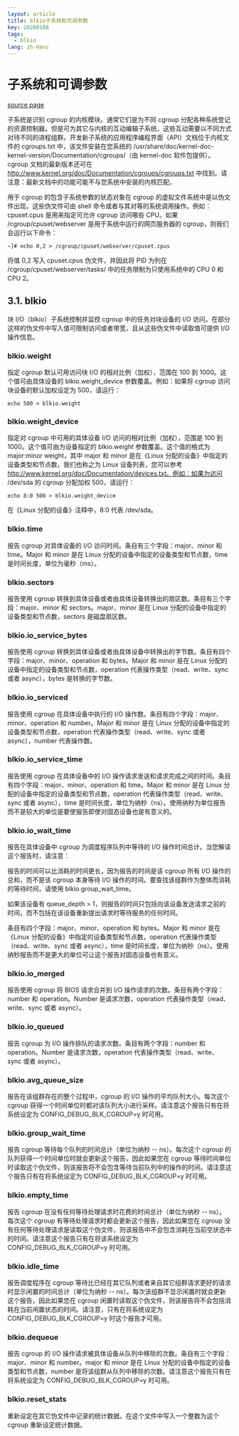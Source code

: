 ```yaml
---
layout: article
title: blkio子系统和可调参数
key: 20200108
tags:
  - blkio
lang: zh-Hans
---
```


# 子系统和可调参数

[source page](https://access.redhat.com/documentation/zh-cn/red_hat_enterprise_linux/6/html/resource_management_guide/ch-subsystems_and_tunable_parameters#sec-blkio)

子系统是识别 cgroup 的内核模块。通常它们是为不同 cgroup 分配各种系统登记的资源控制器。但是可为其它与内核的互动编辑子系统，这些互动需要以不同方式对待不同的进程组群。开发新子系统的应用程序编程界面（API）文档位于内核文件的 cgroups.txt 中，该文件安装在您系统的 /usr/share/doc/kernel-doc-kernel-version/Documentation/cgroups/（由 kernel-doc 软件包提供）。cgroup 文档的最新版本还可在 http://www.kernel.org/doc/Documentation/cgroups/cgroups.txt 中找到。请注意：最新文档中的功能可能不与您系统中安装的内核匹配。

用于 cgroup 的包含子系统参数的状态对象在 cgroup 的虚拟文件系统中是以伪文件出现。这些伪文件可由 shell 命令或者与其对等的系统调用操作。例如：cpuset.cpus 是用来指定可允许 cgroup 访问哪些 CPU。如果 /cgroup/cpuset/webserver 是用于系统中运行的网页服务器的 cgroup，则我们会运行以下命令：

    ~]# echo 0,2 > /cgroup/cpuset/webserver/cpuset.cpus

将值 0,2 写入 cpuset.cpus 伪文件，并因此将 PID 为列在 /cgroup/cpuset/webserver/tasks/ 中的任务限制为只使用系统中的 CPU 0 和 CPU 2。

## 3.1. blkio

块 I/O（blkio）子系统控制并监控 cgroup 中的任务对块设备的 I/O 访问。在部分这样的伪文件中写入值可限制访问或者带宽，且从这些伪文件中读取值可提供 I/O 操作信息。

### blkio.weight

指定 cgroup 默认可用访问块 I/O 的相对比例（加权），范围在 100 到 1000。这个值可由具体设备的 blkio.weight_device 参数覆盖。例如：如果将 cgroup 访问块设备的默认加权设定为 500，请运行：

    echo 500 > blkio.weight

### blkio.weight_device

指定对 cgroup 中可用的具体设备 I/O 访问的相对比例（加权），范围是 100 到 1000。这个值可由为设备指定的 blkio.weight 参数覆盖。这个值的格式为major:minor weight，其中 major 和 minor 是在《Linux 分配的设备》中指定的设备类型和节点数，我们也称之为 Linux 设备列表，您可以参考 http://www.kernel.org/doc/Documentation/devices.txt。例如：如果为访问 /dev/sda 的 cgroup 分配加权 500，请运行：

    echo 8:0 500 > blkio.weight_device

在《Linux 分配的设备》注释中，8:0 代表 /dev/sda。

### blkio.time

报告 cgroup 对具体设备的 I/O 访问时间。条目有三个字段：major、minor 和 time。Major 和 minor 是在 Linux 分配的设备中指定的设备类型和节点数，time 是时间长度，单位为毫秒（ms）。

### blkio.sectors

报告使用 cgroup 转换到具体设备或者由具体设备转换出的扇区数。条目有三个字段：major、minor 和 sectors。major、minor 是在 Linux 分配的设备中指定的设备类型和节点数，sectors 是磁盘扇区数。

### blkio.io_service_bytes

报告使用 cgroup 转换到具体设备或者由具体设备中转换出的字节数。条目有四个字段：major、minor、operation 和 bytes。Major 和 minor 是在 Linux 分配的设备中指定的设备类型和节点数，operation 代表操作类型（read、write、sync 或者 async），bytes 是转换的字节数。

### blkio.io_serviced

报告使用 cgroup 在具体设备中执行的 I/O 操作数。条目有四个字段：major、minor、operation 和 number。Major 和 minor 是在 Linux 分配的设备中指定的设备类型和节点数，operation 代表操作类型（read、write、sync 或者 async），number 代表操作数。

### blkio.io_service_time

报告使用 cgroup 在具体设备中的 I/O 操作请求发送和请求完成之间的时间。条目有四个字段：major、minor、operation 和 time。Major 和 minor 是在 Linux 分配的设备中指定的设备类型和节点数，operation 代表操作类型（read、write、sync 或者 async），time 是时间长度，单位为纳秒（ns）。使用纳秒为单位报告而不是较大的单位是要使报告即使对固态设备也是有意义的。

### blkio.io_wait_time

报告在具体设备中 cgroup 为调度程序队列中等待的 I/O 操作时间总计。当您解读这个报告时，请注意：

报告的时间可以比消耗的时间更长，因为报告的时间是该 cgroup 所有 I/O 操作的总和，而不是该 cgroup 本身等待 I/O 操作的时间。要查找该组群作为整体而消耗的等待时间，请使用 blkio.group_wait_time。

如果该设备有 queue_depth > 1，则报告的时间只包括向该设备发送请求之前的时间，而不包括在该设备重新提出请求时等待服务的任何时间。

条目有四个字段：major、minor、operation 和 bytes。Major 和 minor 是在《Linux 分配的设备》中指定的设备类型和节点数，operation 代表操作类型（read、write、sync 或者 async），time 是时间长度，单位为纳秒（ns）。使用纳秒报告而不是更大的单位可让这个报告对固态设备也有意义。

### blkio.io_merged

报告使用 cgroup 将 BIOS 请求合并到 I/O 操作请求的次数。条目有两个字段：number 和 operation。Number 是请求次数，operation 代表操作类型（read、write、sync 或者 async）。

### blkio.io_queued

报告 cgroup 为 I/O 操作排队的请求次数。条目有两个字段：number 和 operation。Number 是请求次数，operation 代表操作类型（read、write、sync 或者 async）。

### blkio.avg_queue_size

报告在该组群存在的整个过程中，cgroup 的 I/O 操作的平均队列大小。每次这个 cgroup 获得一个时间单位时都对该队列大小进行采样。请注意这个报告只有在将系统设定为 CONFIG_DEBUG_BLK_CGROUP=y 时可用。

### blkio.group_wait_time

报告 cgroup 等待每个队列的时间总计（单位为纳秒 -- ns）。每次这个 cgroup 的队列获得一个时间单位时就会更新这个报告，因此如果您在 cgroup 等待时间单位时读取这个伪文件，则该报告将不会包含等待当前队列中的操作的时间。请注意这个报告只有在将系统设定为 CONFIG_DEBUG_BLK_CGROUP=y 时可用。

### blkio.empty_time

报告 cgroup 在没有任何等待处理请求时花费的时间总计（单位为纳秒 -- ns）。每次这个 cgroup 有等待处理请求时都会更新这个报告，因此如果您在 cgroup 没有任何等待处理请求是读取这个伪文件，则该报告中不会包含消耗在当前空状态中的时间。请注意这个报告只有在将该系统设定为 CONFIG_DEBUG_BLK_CGROUP=y 时可用。

### blkio.idle_time

报告调度程序在 cgroup 等待比已经在其它队列或者来自其它组群请求更好的请求时显示闲置的时间总计（单位为纳秒 -- ns）。每次该组群不显示闲置时就会更新这个报告，因此如果您在 cgroup 闲置时读取这个伪文件，则该报告将不会包括消耗在当前闲置状态的时间。请注意，只有在将系统设定为 CONFIG_DEBUG_BLK_CGROUP=y 时这个报告才可用。

### blkio.dequeue

报告 cgroup 的 I/O 操作请求被具体设备从队列中移除的次数。条目有三个字段：major、minor 和 number。major 和 minor 是在 Linux 分配的设备中指定的设备类型和节点数，number 是将该组群从队列中移除的次数。请注意这个报告只有在将系统设定为 CONFIG_DEBUG_BLK_CGROUP=y 时可用。

### blkio.reset_stats

重新设定在其它伪文件中记录的统计数据。在这个文件中写入一个整数为这个 cgroup 重新设定统计数据。

